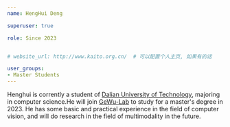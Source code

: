 ```yaml
---
name: HengHui Deng

superuser: true

role: Since 2023


# website_url: http://www.kaito.org.cn/  # 可以配置个人主页, 如果有的话

user_groups:
- Master Students
---
```

Henghui is corrently a student of [Dalian University of Technology](https://www.dlut.edu.cn/), majoring in computer science.He will join [GeWu-Lab](https://gewu-lab.github.io/) to study for a master's degree in 2023. He has some basic and practical experience in the field of computer vision, and will do research in the field of multimodality in the future.